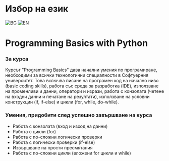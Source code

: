 # Избор на език

[![BG](https://img.shields.io/badge/LANG-BG-red.svg)](https://github.com/Ivan-Plamenov/MyCourses/blob/main/Python_Web_Developer/01_Programming_Basics/README.bg.md)
[![EN](https://img.shields.io/badge/LANG-EN-blue.svg)](https://github.com/Ivan-Plamenov/MyCourses/blob/main/Python_Web_Developer/01_Programming_Basics/README.md)

# Programming Basics with Python

### За курса

Курсът "Programming Basics" дава начални умения по програмиране, необходими за всички технологични специалности в Софтуерния университет. Това включва писане на програмен код на начално ниво (basic coding 
skills), работа със среда за разработка (IDE), използване на променливи и данни, оператори и изрази, работа с конзолата (четене на входни данни и печатане на резултати), използване на условни конструкции 
(if, if-else) и цикли (for, while, do-while).

### Умения, придобити след успешно завършване на курса
- Работа с конзолата (вход и изход на данни)
- Работа с цикли (for)
- Работа с по-сложни логически проверки
- Работа с логически проверки (if-else)
- Извършване на прости пресмятания
- Работа с по-сложни цикли (вложени for цикли и while)

